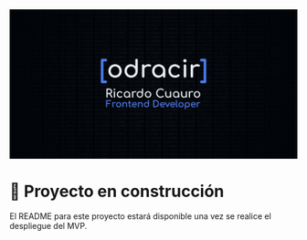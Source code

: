<img src="./public/og/og.jpg" align="center" alt="odraciRdev | Ricardo Cuauro">

# 🚧 Proyecto en construcción

El README para este proyecto estará disponible una vez se realice el despliegue del MVP.
